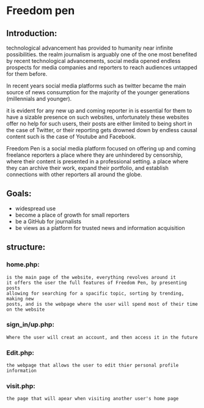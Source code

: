 # Freedom pen



## Introduction:

  technological advancement has provided to humanity near infinite possibilities.
the realm journalism is arguably one of the  one most benefited by recent technological advancements,
social media opened    endless prospects for media companies and reporters to reach audiences untapped
for them before.
  
 In recent years social media platforms such as twitter became the main source of news consumption
for the majority of the younger generations (millennials and younger).


  it is evident for any new up and coming reporter in is essential for them to have a sizable presence 
on such websites, unfortunately these websites offer no help for such users,  their posts are either 
limited to being short in the case of Twitter, or their reporting gets drowned down by endless causal
content such is the case of Youtube and Facebook.


  Freedom Pen is a social media platform focused on offering up and coming freelance reporters a place 
where they are unhindered by censorship, where their content is presented in a professional setting. 
a place where they can archive their work, expand their portfolio, and establish connections with other
reporters all around the globe.



## Goals:

* widespread use
* become a place of growth for small reporters 
* be a GitHub for journalists 
* be views as a platform for trusted news and information acquisition




## structure:

### home.php:

    is the main page of the website, everything revolves around it
    it offers the user the full features of Freedom Pen, by presenting posts
    allowing for searching for a spacific topic, sorting by trending, making new
    posts, and is the webpage where the user will spend most of their time on the website 

### sign_in/up.php:

    Where the user will creat an account, and then access it in the future 

### Edit.php:
    the webpage that allows the user to edit thier personal profile information 

### visit.php:

    the page that will apear when visiting another user's home page 



